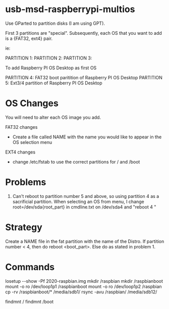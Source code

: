 # usb-msd-raspberrypi-multios

Use GParted to partition disks (I am using GPT).


First 3 partitions are "special".
Subsequently, each OS that you want to add is a {FAT32, ext4} pair.

ie:

PARTITION 1:
PARTITION 2:
PARTITION 3:

To add Raspberry PI OS Desktop as first OS

PARTITION 4: FAT32 boot paritition of Raspberry PI OS Desktop
PARTITION 5: Ext3/4 partition of Raspberry PI OS Desktop

# OS Changes

You will need to alter each OS image you add.

FAT32 changes

* Create a file called NAME with the name you would like to appear in the OS selection menu

EXT4 changes

* change /etc/fstab to use the correct partitions for / and /boot


# Problems

1. Can't reboot to partition number 5 and above, so using partition 4 as a sacrificial partition. When selecting an OS
from menu, I change root=/dev/sda{root_part} in cmdline.txt on /dev/sda4 and "reboot 4 "

# Strategy
Create a NAME file in the fat partition with the name of the Distro.
If partition number < 4, then do reboot <boot_part>. Else do as stated in problem 1.

# Commands

losetup --show -Pf 2020-raspbian.img
mkdir /raspbian
mkdir /raspbianboot
mount -o ro /dev/loop1p1 /raspbianboot
mount -o ro /dev/loop1p2 /raspbian
cp -rv /raspbianboot/* /media/sdb1/
rsync -avu /raspbian/ /media/sdb12/

findmnt /
findmnt /boot




